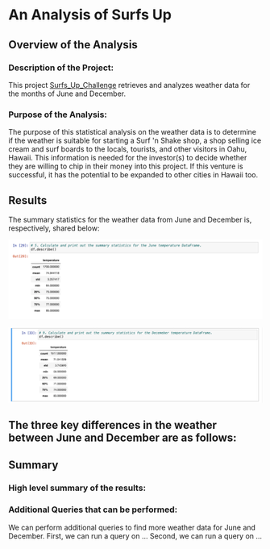 # An Analysis of Surfs Up

## Overview of the Analysis
### Description of the Project:
This project [Surfs_Up_Challenge](https://github.com/SohaT7/Surfs_Up/blob/main/SurfsUp_Challenge.ipynb) retrieves and analyzes weather data for the months of June and December.

### Purpose of the Analysis:
The purpose of this statistical analysis on the weather data is to determine if the weather is suitable for starting a Surf 'n Shake shop, a shop selling ice cream and surf boards to the locals, tourists, and other visitors in Oahu, Hawaii. This information is needed for the investor(s) to decide whether they are willing to chip in their money into this project. If this venture is successful, it has the potential to be expanded to other cities in Hawaii too. 

## Results
The summary statistics for the weather data from June and December is, respectively, shared below:

![June](https://github.com/SohaT7/Surfs_Up/blob/main/Image_June_Temperatures.png)

![December](https://github.com/SohaT7/Surfs_Up/blob/main/Image_December_Temperatures.png)

The three key differences in the weather between June and December are as follows:
- 

## Summary
### High level summary of the results:


### Additional Queries that can be performed:
We can perform additional queries to find more weather data for June and December. 
First, we can run a query on ... 
Second, we can run a query on ...
